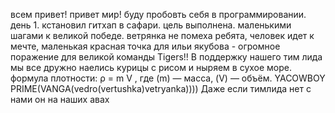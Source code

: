 всем привет! привет мир! буду пробовть себя в программировании. день 1. кстановил гитхап в сафари. цель выполнена. маленькими шагами к великой победе.
ветрянка не помеха ребята, человек идет к мечте, маленькая красная точка для ильи якубова - огромное поражение для великой команды Tigers!!
В поддержку нашего тим лида мы все дружно наелись курицы с рисом и ныряем в сухое море. формула плотности: ρ = m V , где \(m\) — масса, \(V\) — объём. YACOWBOY PRIME(VANGA(vedro(vertushka)vetryanka)))) 
Даже если тимлида нет с нами он на наших авах

